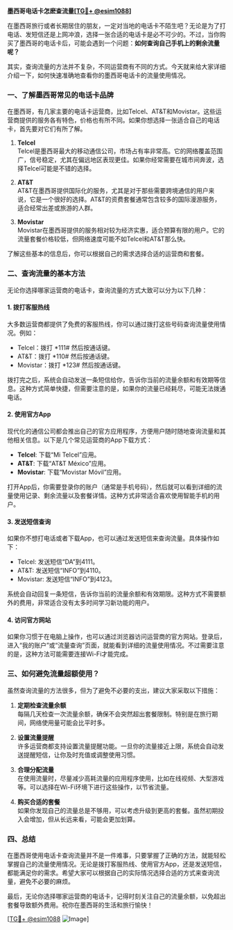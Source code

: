**墨西哥电话卡怎麽查流量[[TG💪+ @esim1088](https://t.me/s/esim1088)]**

在墨西哥旅行或者长期居住的朋友，一定对当地的电话卡不陌生吧？无论是为了打电话、发短信还是上网冲浪，选择一张合适的电话卡是必不可少的。不过，当你购买了墨西哥的电话卡后，可能会遇到一个问题：**如何查询自己手机上的剩余流量呢？** 

其实，查询流量的方法并不复杂，不同运营商有不同的方式。今天就来给大家详细介绍一下，如何快速准确地查看你的墨西哥电话卡的流量使用情况。

### 一、了解墨西哥常见的电话卡品牌

在墨西哥，有几家主要的电话卡运营商，比如Telcel、AT&T和Movistar。这些运营商提供的服务各有特色，价格也有所不同。如果你想选择一张适合自己的电话卡，首先要对它们有所了解。

1. **Telcel**  
   Telcel是墨西哥最大的移动通信公司，市场占有率非常高。它的网络覆盖范围广，信号稳定，尤其在偏远地区表现更佳。如果你经常需要在城市间奔波，选择Telcel可能是不错的选择。

2. **AT&T**  
   AT&T在墨西哥提供国际化的服务，尤其是对于那些需要跨境通信的用户来说，它是一个很好的选择。AT&T的资费套餐通常包含较多的国际漫游服务，适合经常出差或旅游的人群。

3. **Movistar**  
   Movistar在墨西哥提供的服务相对较为经济实惠，适合预算有限的用户。它的流量套餐价格较低，但网络速度可能不如Telcel和AT&T那么快。

了解这些基本的信息后，你可以根据自己的需求选择合适的运营商和套餐。

### 二、查询流量的基本方法

无论你选择哪家运营商的电话卡，查询流量的方式大致可以分为以下几种：

#### 1. **拨打客服热线**
   大多数运营商都提供了免费的客服热线，你可以通过拨打这些号码查询流量使用情况。例如：
   - Telcel：拨打 *111# 然后按通话键。
   - AT&T：拨打 *110# 然后按通话键。
   - Movistar：拨打 *123# 然后按通话键。

   拨打完之后，系统会自动发送一条短信给你，告诉你当前的流量余额和有效期等信息。这种方式简单快捷，但需要注意的是，如果你的流量已经耗尽，可能无法拨通电话。

#### 2. **使用官方App**
   现代化的通信公司都会推出自己的官方应用程序，方便用户随时随地查询流量和其他相关信息。以下是几个常见运营商的App下载方式：
   - **Telcel**: 下载“Mi Telcel”应用。
   - **AT&T**: 下载“AT&T México”应用。
   - **Movistar**: 下载“Movistar Móvil”应用。

   打开App后，你需要登录你的账户（通常是手机号码），然后就可以看到详细的流量使用记录、剩余流量以及套餐详情。这种方式非常适合喜欢使用智能手机的用户。

#### 3. **发送短信查询**
   如果你不想打电话或者下载App，也可以通过发送短信来查询流量。具体操作如下：
   - Telcel: 发送短信“DA”到4111。
   - AT&T: 发送短信“INFO”到4110。
   - Movistar: 发送短信“INFO”到4123。

   系统会自动回复一条短信，告诉你当前的流量余额和有效期限。这种方式不需要额外的费用，非常适合没有太多时间学习新功能的用户。

#### 4. **访问官方网站**
   如果你习惯于在电脑上操作，也可以通过浏览器访问运营商的官方网站。登录后，进入“我的账户”或“流量查询”页面，就能看到详细的流量使用情况。不过需要注意的是，这种方法可能需要连接Wi-Fi才能完成。

### 三、如何避免流量超额使用？

虽然查询流量的方法很多，但为了避免不必要的支出，建议大家采取以下措施：

1. **定期检查流量余额**  
   每隔几天检查一次流量余额，确保不会突然超出套餐限制。特别是在旅行期间，网络使用量可能会比平时多。

2. **设置流量提醒**  
   许多运营商都支持设置流量提醒功能。一旦你的流量接近上限，系统会自动发送提醒短信，让你及时充值或调整使用习惯。

3. **合理分配流量**  
   在使用流量时，尽量减少高耗流量的应用程序使用，比如在线视频、大型游戏等。可以选择在Wi-Fi环境下进行这些操作，以节省流量。

4. **购买合适的套餐**  
   如果你发现自己的流量总是不够用，可以考虑升级到更高的套餐。虽然初期投入会增加，但从长远来看，可能会更加划算。

### 四、总结

在墨西哥使用电话卡查询流量并不是一件难事，只要掌握了正确的方法，就能轻松掌握自己的流量使用情况。无论是拨打客服热线、使用官方App，还是发送短信，都能满足你的需求。希望大家可以根据自己的实际情况选择合适的方式来查询流量，避免不必要的麻烦。

最后，无论你选择哪家运营商的电话卡，记得时刻关注自己的流量余额，以免超出套餐导致额外费用。祝你在墨西哥的生活和旅行愉快！

[[TG💪+ @esim1088](https://t.me/s/esim1088) ![Image](https://i.postimg.cc/4NQfJmqS/Snipaste-2025-05-13-00-14-12.png)]